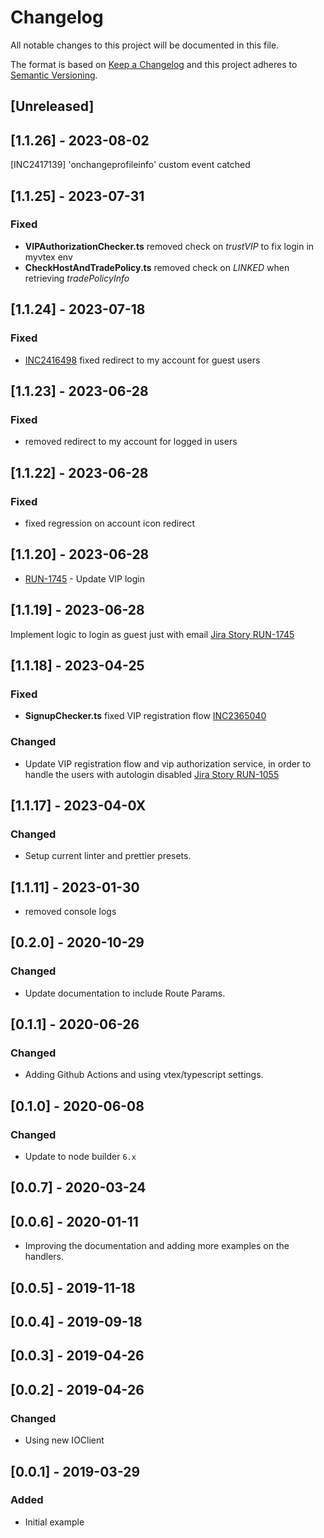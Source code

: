 # Changelog

All notable changes to this project will be documented in this file.

The format is based on [Keep a Changelog](http://keepachangelog.com/en/1.0.0/)
and this project adheres to [Semantic Versioning](http://semver.org/spec/v2.0.0.html).

## [Unreleased]
## [1.1.26] - 2023-08-02
[INC2417139] 'onchangeprofileinfo' custom event catched
## [1.1.25] - 2023-07-31
### Fixed
- **VIPAuthorizationChecker.ts** removed check on _trustVIP_ to fix login in myvtex env
- **CheckHostAndTradePolicy.ts** removed check on _LINKED_ when retrieving _tradePolicyInfo_

## [1.1.24] - 2023-07-18
### Fixed
- [INC2416498](https://whirlpool.service-now.com/nav_to.do?uri=incident.do?sys_id=7aeb80d28784fdd48791a79d0ebb3549%26sysparm_view=RPTb3a223af4790d5d4c6415701e36d4356) fixed redirect to my account for guest users
## [1.1.23] - 2023-06-28
### Fixed
- removed redirect to my account for logged in users
## [1.1.22] - 2023-06-28
### Fixed
- fixed regression on account icon redirect
## [1.1.20] - 2023-06-28
- [RUN-1745](https://whirlpoolgtm.atlassian.net/browse/RUN-1745) - Update VIP login
## [1.1.19] - 2023-06-28

Implement logic to login as guest just with email [Jira Story RUN-1745](https://whirlpoolgtm.atlassian.net/browse/RUN-1745)

## [1.1.18] - 2023-04-25

### Fixed

- **SignupChecker.ts** fixed VIP registration flow [INC2365040](https://whirlpool.service-now.com/nav_to.do?uri=incident.do?sys_id=afa7141397122910a701d400f153af6c%26sysparm_view=RPT9bcc09561bff3810708f26db234bcb61)

### Changed

- Update VIP registration flow and vip authorization service, in order to handle the users with autologin disabled [Jira Story RUN-1055](https://whirlpoolgtm.atlassian.net/browse/RUN-1055)

## [1.1.17] - 2023-04-0X

### Changed

- Setup current linter and prettier presets.

## [1.1.11] - 2023-01-30

- removed console logs

## [0.2.0] - 2020-10-29

### Changed

- Update documentation to include Route Params.

## [0.1.1] - 2020-06-26

### Changed

- Adding Github Actions and using vtex/typescript settings.

## [0.1.0] - 2020-06-08

### Changed

- Update to node builder `6.x`

## [0.0.7] - 2020-03-24

## [0.0.6] - 2020-01-11

- Improving the documentation and adding more examples on the handlers.

## [0.0.5] - 2019-11-18

## [0.0.4] - 2019-09-18

## [0.0.3] - 2019-04-26

## [0.0.2] - 2019-04-26

### Changed

- Using new IOClient

## [0.0.1] - 2019-03-29

### Added

- Initial example
